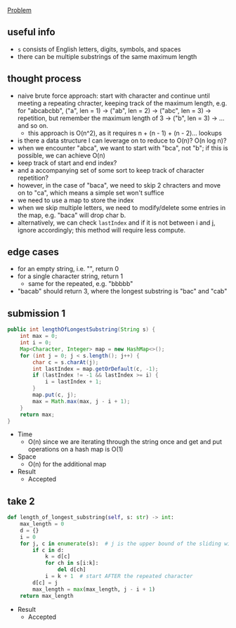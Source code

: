 [Problem](https://leetcode.com/problems/longest-substring-without-repeating-characters/)

## useful info
- `s` consists of English letters, digits, symbols, and spaces
- there can be multiple substrings of the same maximum length

## thought process
- naive brute force approach: start with character and continue until meeting a repeating chracter, keeping track of the maximum length, e.g. for "abcabcbb", ("a", len = 1) -> ("ab", len = 2) -> ("abc", len = 3) -> repetition, but remember the maximum length of 3 -> ("b", len = 3) -> ... and so on.
    - this approach is O(n^2), as it requires n + (n - 1) + (n - 2)... lookups
- is there a data structure I can leverage on to reduce to O(n)? O(n log n)?
- when we encounter "abca", we want to start with "bca", not "b"; if this is
  possible, we can achieve O(n)
- keep track of start and end index?
- and a accompanying set of some sort to keep track of character repetition?
- however, in the case of "baca", we need to skip 2 chracters and move on to
  "ca", which means a simple set won't suffice
- we need to use a map to store the index
- when we skip multiple letters, we need to modify/delete some entries in the
  map, e.g. "baca" will drop char b.
- alternatively, we can check `lastIndex` and if it is not between i and j,
  ignore accordingly; this method will require less compute.

## edge cases
- for an empty string, i.e. "", return 0
- for a single character string, return 1
    - same for the repeated, e.g. "bbbbb"
- "bacab" should return 3, where the longest substring is "bac" and "cab"

## submission 1
```java
public int lengthOfLongestSubstring(String s) {
    int max = 0;
    int i = 0;
    Map<Character, Integer> map = new HashMap<>();
    for (int j = 0; j < s.length(); j++) {
        char c = s.charAt(j);
        int lastIndex = map.getOrDefault(c, -1);
        if (lastIndex != -1 && lastIndex >= i) {
            i = lastIndex + 1;
        }
        map.put(c, j);
        max = Math.max(max, j - i + 1);
    }
    return max;
}
```
- Time
    - O(n) since we are iterating through the string once and get and put
      operations on a hash map is O(1)
- Space
    - O(n) for the additional map
- Result
    - Accepted

## take 2
```python
def length_of_longest_substring(self, s: str) -> int:
    max_length = 0
    d = {}
    i = 0
    for j, c in enumerate(s):  # j is the upper bound of the sliding window
        if c in d:
            k = d[c]
            for ch in s[i:k]:
                del d[ch]
            i = k + 1  # start AFTER the repeated character
        d[c] = j
        max_length = max(max_length, j - i + 1)
    return max_length
```
- Result
    - Accepted

